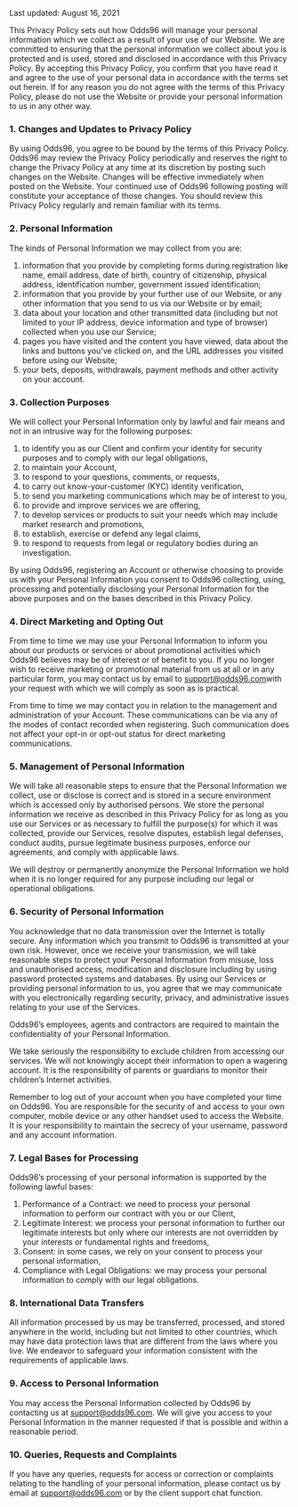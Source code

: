 <Version>Last updated: August 16, 2021</Version>

This Privacy Policy sets out how Odds96 will manage your personal information which we collect as a result of your use of our Website. We are committed to ensuring that the personal information we collect about you is protected and is used, stored and disclosed in accordance with this Privacy Policy. By accepting this Privacy Policy, you confirm that you have read it and agree to the use of your personal data in accordance with the terms set out herein. If for any reason you do not agree with the terms of this Privacy Policy, please do not use the Website or provide your personal information to us in any other way.

### 1. Changes and Updates to Privacy Policy

By using Odds96, you agree to be bound by the terms of this Privacy Policy. Odds96 may review the Privacy Policy periodically and reserves the right to change the Privacy Policy at any time at its discretion by posting such changes on the Website. Changes will be effective immediately when posted on the Website. Your continued use of Odds96 following posting will constitute your acceptance of those changes. You should review this Privacy Policy regularly and remain familiar with its terms.

### 2. Personal Information

The kinds of Personal Information we may collect from you are:

1.  information that you provide by completing forms during registration like name, email address, date of birth, country of citizenship, physical address, identification number, government issued identification;
2.  information that you provide by your further use of our Website, or any other information that you send to us via our Website or by email;
3.  data about your location and other transmitted data (including but not limited to your IP address, device information and type of browser) collected when you use our Service;
4.  pages you have visited and the content you have viewed, data about the links and buttons you’ve clicked on, and the URL addresses you visited before using our Website;
5.  your bets, deposits, withdrawals, payment methods and other activity on your account.

### 3. Collection Purposes

We will collect your Personal Information only by lawful and fair means and not in an intrusive way for the following purposes:

1.  to identify you as our Client and confirm your identity for security purposes and to comply with our legal obligations,
2.  to maintain your Account,
3.  to respond to your questions, comments, or requests,
4.  to carry out know-your-customer (KYC) identity verification,
5.  to send you marketing communications which may be of interest to you,
6.  to provide and improve services we are offering,
7.  to develop services or products to suit your needs which may include market research and promotions,
8.  to establish, exercise or defend any legal claims,
9.  to respond to requests from legal or regulatory bodies during an investigation.

By using Odds96, registering an Account or otherwise choosing to provide us with your Personal Information you consent to Odds96 collecting, using, processing and potentially disclosing your Personal Information for the above purposes and on the bases described in this Privacy Policy.

### 4. Direct Marketing and Opting Out

From time to time we may use your Personal Information to inform you about our products or services or about promotional activities which Odds96 believes may be of interest or of benefit to you. If you no longer wish to receive marketing or promotional material from us at all or in any particular form, you may contact us by email to <a target='_blank' href="mailto:support@odds96.com">support@odds96.com</a>with your request with which we will comply as soon as is practical.

From time to time we may contact you in relation to the management and administration of your Account. These communications can be via any of the modes of contact recorded when registering. Such communication does not affect your opt-in or opt-out status for direct marketing communications.

### 5. Management of Personal Information

We will take all reasonable steps to ensure that the Personal Information we collect, use or disclose is correct and is stored in a secure environment which is accessed only by authorised persons. We store the personal information we receive as described in this Privacy Policy for as long as you use our Services or as necessary to fulfill the purpose(s) for which it was collected, provide our Services, resolve disputes, establish legal defenses, conduct audits, pursue legitimate business purposes, enforce our agreements, and comply with applicable laws.

We will destroy or permanently anonymize the Personal Information we hold when it is no longer required for any purpose including our legal or operational obligations.

### 6. Security of Personal Information

You acknowledge that no data transmission over the Internet is totally secure. Any information which you transmit to Odds96 is transmitted at your own risk. However, once we receive your transmission, we will take reasonable steps to protect your Personal Information from misuse, loss and unauthorised access, modification and disclosure including by using password protected systems and databases. By using our Services or providing personal information to us, you agree that we may communicate with you electronically regarding security, privacy, and administrative issues relating to your use of the Services.

Odds96’s employees, agents and contractors are required to maintain the confidentiality of your Personal Information.

We take seriously the responsibility to exclude children from accessing our services. We will not knowingly accept their information to open a wagering account. It is the responsibility of parents or guardians to monitor their children’s Internet activities.

Remember to log out of your account when you have completed your time on Odds96. You are responsible for the security of and access to your own computer, mobile device or any other handset used to access the Website. It is your responsibility to maintain the secrecy of your username, password and any account information.

### 7. Legal Bases for Processing

Odds96’s processing of your personal information is supported by the following lawful bases:

1.  Performance of a Contract: we need to process your personal information to perform our contract with you or our Client,
2.  Legitimate Interest: we process your personal information to further our legitimate interests but only where our interests are not overridden by your interests or fundamental rights and freedoms,
3.  Consent: in some cases, we rely on your consent to process your personal information,
4.  Compliance with Legal Obligations: we may process your personal information to comply with our legal obligations.

### 8. International Data Transfers

All information processed by us may be transferred, processed, and stored anywhere in the world, including but not limited to other countries, which may have data protection laws that are different from the laws where you live. We endeavor to safeguard your information consistent with the requirements of applicable laws.

### 9. Access to Personal Information

You may access the Personal Information collected by Odds96 by contacting us at <a target='_blank' href="mailto:support@odds96.com">support@odds96.com</a>. We will give you access to your Personal Information in the manner requested if that is possible and within a reasonable period.

### 10. Queries, Requests and Complaints

If you have any queries, requests for access or correction or complaints relating to the handling of your personal information, please contact us by email at <a target='_blank' href="mailto:support@odds96.com">support@odds96.com</a> or by the client support chat function.
<!--stackedit_data:
eyJoaXN0b3J5IjpbLTY0MTQ1MDc2Nl19
-->